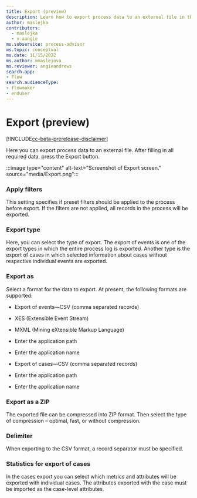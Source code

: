 ```yaml
---
title: Export (preview)
description: Learn how to export process data to an external file in the Minit desktop application in process advisor.
author: maslejka
contributors:
  - maslejka
  - v-aangie
ms.subservice: process-advisor
ms.topic: conceptual
ms.date: 11/15/2022
ms.author: mmaslejova
ms.reviewer: angieandrews
search.app:
- Flow
search.audienceType:
- flowmaker
- enduser
---
```


# Export (preview)

[!INCLUDE[cc-beta-prerelease-disclaimer](../includes/cc-beta-prerelease-disclaimer.md)]

Here you can export process data to an external file. After filling in all required data, press the Export button.

:::image type="content" alt-text="Screenshot of Export screen." source="media/Export.png":::

### Apply filters

This setting specifies if preset filters should be applied to the process before export. If the filters are not applied, all records in the process will be exported.

### Export type

Here, you can select the type of export. The export of events is one of the export types in which the entire process log is exported. Another type is the export of cases in which selected information about cases without respective individual events are exported.

### Export as

Select a format for the data to export. At present, the following formats are supported:

- Export of events&mdash;CSV (comma separated records)

- XES (Extensible Event Stream)

- MXML (Mining eXtensible Markup Language)

- Enter the application path

- Enter the application name

- Export of cases&mdash;CSV (comma separated records)

- Enter the application path

- Enter the application name



### Export as a ZIP

The exported file can be compressed into ZIP format. Then select the type of compression – optimal, fast, or without compression.

### Delimiter

When exporting to the CSV format, a record separator must be specified.

### Statistics for export of cases

In the cases export you can select which metrics and attributes will be exported with individual cases. The attributes exported with the case must be imported as the case-level attributes.


